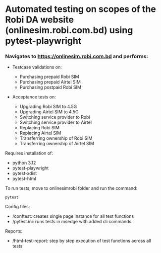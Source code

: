 # Automated testing on scopes of the Robi DA website (onlinesim.robi.com.bd) using pytest-playwright
### Navigates to https://onlinesim.robi.com.bd and performs:

+ Testcase validations on:
  - Purchasing prepaid Robi SIM
  - Purchasing prepaid Airtel SIM
  - Purchasing postpaid Robi SIM
    
+ Acceptance tests on:
  - Upgrading Robi SIM to 4.5G
  - Upgrading Airtel SIM to 4.5G
  - Switching service provider to Robi
  - Switching service provider to Airtel
  - Replacing Robi SIM
  - Replacing Airtel SIM
  - Transferring ownership of Robi SIM
  - Transferring ownership of Airtel SIM

Requires installation of:
- python 3.12
- pytest-playwright
- pytest-xdist
- pytest-html

To run tests, move to onlinesimrobi folder and run the command:

```
pytest
```

Config files:
+ /conftest: creates single page instance for all test functions
+ /pytest.ini: runs tests in msedge with added cli commands

Reports:
+ /html-test-report: step by step execution of test functions across all tests
